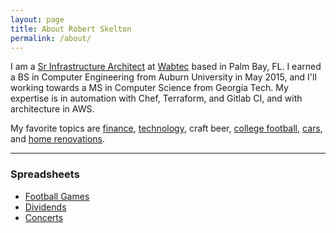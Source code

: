 ```yaml
---
layout: page
title: About Robert Skelton
permalink: /about/
---
```


I am a [Sr Infrastructure Architect](https://www.linkedin.com/in/robertjskelton/) at [Wabtec](https://www.wabtec.com) based in Palm Bay, FL. I earned a BS in Computer Engineering from Auburn University in May 2015, and I'll working towards a MS in Computer Science from Georgia Tech. My expertise is in automation with Chef, Terraform, and Gitlab CI, and with architecture in AWS.

My favorite topics are [finance](https://rskelton.com/category/finance/), [technology](https://rskelton.com/category/tech/), craft beer, [college football](https://rskelton.com/football), [cars](https://rskelton.com/category/cars/), and [home renovations](https://rskelton.com/category/renovations/).

----
### Spreadsheets
* [Football Games](https://rskelton.com/football)
* [Dividends](https://rskelton.com/dividends)
* [Concerts](https://rskelton.com/concerts)
